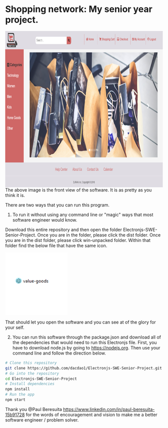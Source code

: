 # Shopping network: My senior year project.

<img align="center" width="1000" height="500" src="front_view.png" alt="Front view of the software" />
The above image is the front view of the software. It is as pretty as you think it is.

There are two ways that you can run this program.

1) To run it without using any command line or "magic" ways that most software engineer would know.

Download this entire repository and then open the folder Electronjs-SWE-Senior-Project. Once you are in the folder, please click the dist folder. Once you are in the dist folder, please click win-unpacked folder. Within that folder find the below file that have the same icon.

<img align="center" width="200" height="200" src="program_icon.png" alt="picture of icon" />

That should let you open the software and you can see at of the glory for your self.

2) You can run this software through the package.json and download all of the dependencies that would need to run this Electronjs file. First, you have to download node.js by going to <https://nodejs.org>. Then use your command line and follow the direction below.

```bash
# Clone this repository
git clone https://github.com/dacdao1/Electronjs-SWE-Senior-Project.git
# Go into the repository
cd Electronjs-SWE-Senior-Project
# Install dependencies
npm install
# Run the app
npm start
```

Thank you @Paul Beresuita <https://www.linkedin.com/in/paul-beresuita-15b91728> for the words of encouragement and vision to make me a better software engineer / problem solver.
